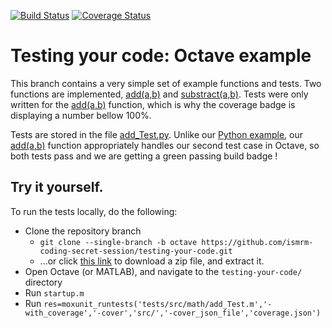 [![Build Status](https://travis-ci.com/ismrm-coding-secret-session/testing-your-code.svg?branch=octave)](https://travis-ci.com/ismrm-coding-secret-session/testing-your-code)
[![Coverage Status](https://coveralls.io/repos/github/ismrm-coding-secret-session/testing-your-code/badge.svg?branch=octave)](https://coveralls.io/github/ismrm-coding-secret-session/testing-your-code?branch=octave)

# Testing your code: Octave example

This branch contains a very simple set of example functions and tests. Two functions are implemented, [add(a,b)](https://github.com/ismrm-coding-secret-session/testing-your-code/blob/octave/src/math/add.m) and [substract(a,b)](https://github.com/ismrm-coding-secret-session/testing-your-code/blob/octave/src/math/substract.m). Tests were only written for the [add(a,b)](https://github.com/ismrm-coding-secret-session/testing-your-code/blob/octave/src/math/add.m) function, which is why the coverage badge is displaying a number bellow 100%.

Tests are stored in the file [add_Test.py](https://github.com/ismrm-coding-secret-session/testing-your-code/blob/octave/tests/src/math/add_Test.m). Unlike our [Python example](https://github.com/ismrm-coding-secret-session/testing-your-code/tree/python), our [add(a,b)](https://github.com/ismrm-coding-secret-session/testing-your-code/blob/octave/src/math/add.m) function appropriately handles our second test case in Octave, so both tests pass and we are getting a green passing build badge !

## Try it yourself.

To run the tests locally, do the following:

* Clone the repository branch
  * `git clone --single-branch -b octave https://github.com/ismrm-coding-secret-session/testing-your-code.git`
  * ...or click [this link](https://github.com/ismrm-coding-secret-session/testing-your-code/archive/octave.zip) to download a zip file, and extract it.
* Open Octave (or MATLAB)\, and navigate to the `testing-your-code/` directory
* Run `startup.m`
* Run `res=moxunit_runtests('tests/src/math/add_Test.m','-with_coverage','-cover','src/','-cover_json_file','coverage.json')`
